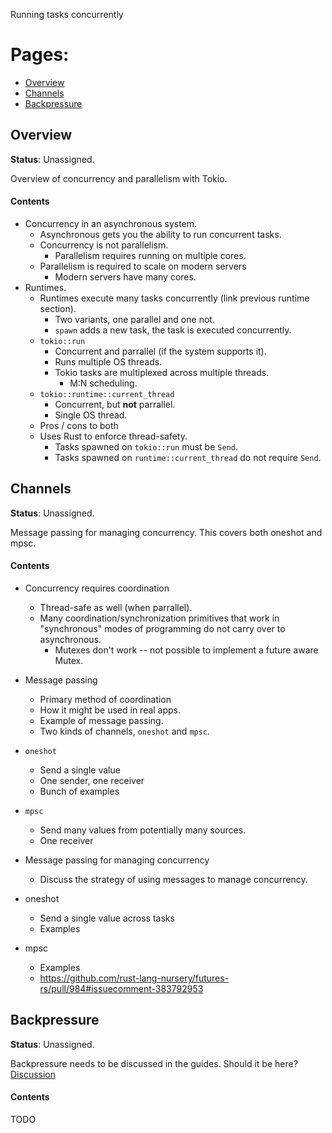 Running tasks concurrently

# Pages:

* [Overview](#overview)
* [Channels](#channels)
* [Backpressure](#backpressure)

<a name="overview"></a>
## Overview

**Status**: Unassigned.

Overview of concurrency and parallelism with Tokio.

#### Contents

* Concurrency in an asynchronous system.
  * Asynchronous gets you the ability to run concurrent tasks.
  * Concurrency is not parallelism.
    * Parallelism requires running on multiple cores.
  * Parallelism is required to scale on modern servers
    * Modern servers have many cores.
* Runtimes.
  * Runtimes execute many tasks concurrently (link previous runtime section).
    * Two variants, one parallel and one not.
    * `spawn` adds a new task, the task is executed concurrently.
  * `tokio::run`
    * Concurrent and parrallel (if the system supports it).
    * Runs multiple OS threads.
    * Tokio tasks are multiplexed across multiple threads.
      * M:N scheduling.
  * `tokio::runtime::current_thread`
    * Concurrent, but **not** parrallel.
    * Single OS thread.
  * Pros / cons to both
  * Uses Rust to enforce thread-safety.
    * Tasks spawned on `tokio::run` must be `Send`.
    * Tasks spawned on `runtime::current_thread` do not require `Send`.

<a name="channels"></a>
## Channels

**Status**: Unassigned.

Message passing for managing concurrency. This covers both oneshot and mpsc.

#### Contents

* Concurrency requires coordination
  * Thread-safe as well (when parrallel).
  * Many coordination/synchronization primitives that work in "synchronous"
    modes of programming do not carry over to asynchronous.
    * Mutexes don't work -- not possible to implement a future aware Mutex.
* Message passing
  * Primary method of coordination
  * How it might be used in real apps.
  * Example of message passing.
  * Two kinds of channels, `oneshot` and `mpsc`.
* `oneshot`
  * Send a single value
  * One sender, one receiver
  * Bunch of examples
* `mpsc`
  * Send many values from potentially many sources.
  * One receiver

* Message passing for managing concurrency
  * Discuss the strategy of using messages to manage concurrency.
* oneshot
  * Send a single value across tasks
  * Examples
* mpsc
  * Examples
  * https://github.com/rust-lang-nursery/futures-rs/pull/984#issuecomment-383792953

<a name="backpressure"></a>
## Backpressure

**Status**: Unassigned.

Backpressure needs to be discussed in the guides. Should it be here?
[Discussion](https://github.com/tokio-rs/doc-push/issues/53)

#### Contents

TODO
